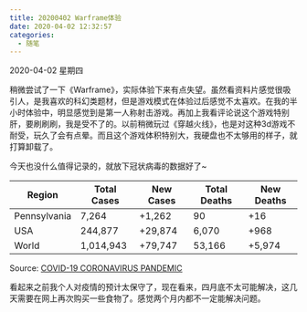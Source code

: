```yaml
---
title: 20200402 Warframe体验
date: 2020-04-02 12:32:57
categories:
  - 随笔
---
```

2020-04-02 星期四

稍微尝试了一下《Warframe》，实际体验下来有点失望。虽然看资料片感觉很吸引人，是我喜欢的科幻类题材，但是游戏模式在体验过后感觉不太喜欢。在我的半小时体验中，明显感觉到是第一人称射击游戏。再加上我看评论说这个游戏特别肝，要刷刷刷，我是受不了的。以前稍微玩过《穿越火线》，也是对这种3d游戏不耐受，玩久了会有点晕。而且这个游戏体积特别大，我硬盘也不太够用的样子，就打算卸载了。

今天也没什么值得记录的，就放下冠状病毒的数据好了~

| Region       | Total Cases | New Cases | Total Deaths | New Deaths |
|--------------|-------------|-----------|--------------|------------|
| Pennsylvania | 7,264       | +1,262    | 90           | +16        |
| USA          | 244,877     | +29,874   | 6,070        | +968       |
| World        | 1,014,943   | +79,747   | 53,166       | +5,974     |

Source: [COVID-19 CORONAVIRUS PANDEMIC](https://www.worldometers.info/coronavirus/)

看起来之前我个人对疫情的预计太保守了，现在看来，四月底不太可能解决，这几天需要在网上再次购买一些食物了。感觉两个月内都不一定能解决问题。